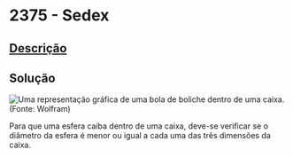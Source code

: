 # 2375 - Sedex

## [Descrição](https://www.beecrowd.com.br/judge/pt/problems/view/2375)

## Solução

![Uma representação gráfica de uma bola de boliche dentro de uma caixa. (Fonte: Wolfram)](https://reference.wolfram.com/language/howto/Files/Create3DGraphics.en/O\_1.png)

Para que uma esfera caiba dentro de uma caixa, deve-se verificar se o diâmetro da esfera é menor ou igual a cada uma das três dimensões da caixa.